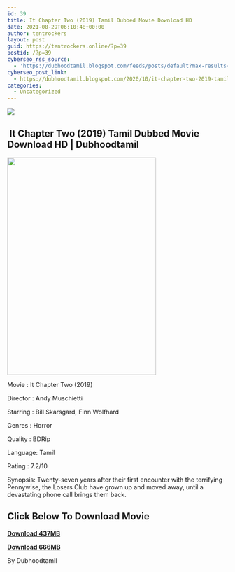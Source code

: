 ```yaml
---
id: 39
title: It Chapter Two (2019) Tamil Dubbed Movie Download HD
date: 2021-08-29T06:10:48+00:00
author: tentrockers
layout: post
guid: https://tentrockers.online/?p=39
postid: /?p=39
cyberseo_rss_source:
  - 'https://dubhoodtamil.blogspot.com/feeds/posts/default?max-results=150&start-index=1'
cyberseo_post_link:
  - https://dubhoodtamil.blogspot.com/2020/10/it-chapter-two-2019-tamil-dubbed-movie.html
categories:
  - Uncategorized
---
```

<div class="media_block">
  <img src="https://1.bp.blogspot.com/-RDdtymnDZCs/X4HKr3y7JzI/AAAAAAAACto/tqy-HdWanMElDaUvJHwP0KmQotHdnx7bgCNcBGAsYHQ/s72-w340-h497-c/10090-10442-ItChapte.jpg" class="media_thumbnail" />
</div>

## &nbsp;It Chapter Two (2019) Tamil Dubbed Movie Download HD | Dubhoodtamil

<div class="separator">
  <a href="https://1.bp.blogspot.com/-RDdtymnDZCs/X4HKr3y7JzI/AAAAAAAACto/tqy-HdWanMElDaUvJHwP0KmQotHdnx7bgCNcBGAsYHQ/s950/10090-10442-ItChapte.jpg" imageanchor="1"><img loading="lazy" border="0" data-original-height="950" data-original-width="650" height="497" src="https://1.bp.blogspot.com/-RDdtymnDZCs/X4HKr3y7JzI/AAAAAAAACto/tqy-HdWanMElDaUvJHwP0KmQotHdnx7bgCNcBGAsYHQ/w340-h497/10090-10442-ItChapte.jpg" width="340" /></a>
</div>

Movie	<span></span>:	<span></span>It Chapter Two (2019)&nbsp;

Director	<span></span>:	<span></span>Andy Muschietti&nbsp;

Starring	<span></span>:	<span></span>Bill Skarsgard, Finn Wolfhard&nbsp;

Genres	<span></span>:	<span></span>Horror&nbsp;

Quality	<span></span>:	<span></span>BDRip&nbsp;

Language:	<span></span>Tamil&nbsp;

Rating	<span></span>:	<span></span>7.2/10&nbsp;

Synopsis: Twenty-seven years after their first encounter with the terrifying Pennywise, the Losers Club have grown up and moved away, until a devastating phone call brings them back.

## <span><b>Click Below To Download Movie</b></span>

<span><b><a href="https://oncehelp.com/it-2-1" target="_blank" rel="noopener">Download 437MB</a></b></span>

<span><b><a href="https://oncehelp.com/it-2-2" target="_blank" rel="noopener">Download 666MB</a></b></span>

By Dubhoodtamil